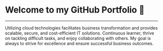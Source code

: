 # Welcome to my GitHub Portfolio 👋
---
Utilizing cloud technologies facilitates business transformation and provides scalable, secure, and cost-efficient IT solutions. Continuous learner, thrive on tackling difficult tasks, and enjoy collaborating with others. My goal is always to strive for excellence and ensure successful business outcomes.

